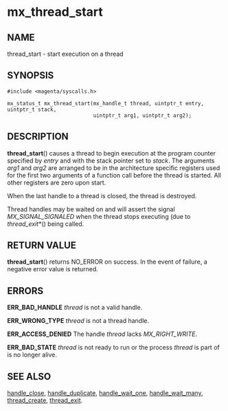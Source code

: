 # mx_thread_start

## NAME

thread_start - start execution on a thread

## SYNOPSIS

```
#include <magenta/syscalls.h>

mx_status_t mx_thread_start(mx_handle_t thread, uintptr_t entry, uintptr_t stack,
                            uintptr_t arg1, uintptr_t arg2);
```

## DESCRIPTION

**thread_start**() causes a thread to begin execution at the program
counter specified by *entry* and with the stack pointer set to *stack*.
The arguments *arg1* and *arg2* are arranged to be in the architecture
specific registers used for the first two arguments of a function call
before the thread is started.  All other registers are zero upon start.

When the last handle to a thread is closed, the thread is destroyed.

Thread handles may be waited on and will assert the signal
*MX_SIGNAL_SIGNALED* when the thread stops executing (due to
*thread_exit**() being called.

## RETURN VALUE

**thread_start**() returns NO_ERROR on success.
In the event of failure, a negative error value is returned.

## ERRORS

**ERR_BAD_HANDLE**  *thread* is not a valid handle.

**ERR_WRONG_TYPE**  *thread* is not a thread handle.

**ERR_ACCESS_DENIED**  The handle *thread* lacks *MX_RIGHT_WRITE*.

**ERR_BAD_STATE**  *thread* is not ready to run or the process *thread*
is part of is no longer alive.

## SEE ALSO

[handle_close](handle_close.md),
[handle_duplicate](handle_duplicate.md),
[handle_wait_one](handle_wait_one),
[handle_wait_many](handle_wait_many.md),
[thread_create](thread_create.md),
[thread_exit](thread_exit.md).
